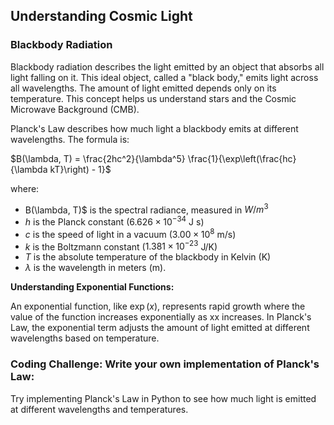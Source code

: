 ## Understanding Cosmic Light

### Blackbody Radiation

Blackbody radiation describes the light emitted by an object that absorbs all light falling on it. This ideal object, called a "black body," emits light across all wavelengths. The amount of light emitted depends only on its temperature. This concept helps us understand stars and the Cosmic Microwave Background (CMB).

Planck's Law describes how much light a blackbody emits at different wavelengths. The formula is:

$B(\lambda, T) = \frac{2hc^2}{\lambda^5} \frac{1}{\exp\left(\frac{hc}{\lambda kT}\right) - 1}$

where:

* B(\lambda, T)$ is the spectral radiance, measured in $W/m^{3}$
* $h$ is the Planck constant ($6.626 \times 10^{-34}$ J s)
* $c$ is the speed of light in a vacuum ($3.00 \times 10^8$ m/s)
* $k$ is the Boltzmann constant ($1.381 \times 10^{-23}$ J/K)
* $T$ is the absolute temperature of the blackbody in Kelvin (K)
* $\lambda$ is the wavelength in meters (m).

**Understanding Exponential Functions:**

An exponential function, like $\exp(x)$, represents rapid growth where the value of the function increases exponentially as xx increases. In Planck's Law, the exponential term adjusts the amount of light emitted at different wavelengths based on temperature.


### Coding Challenge: Write your own implementation of Planck's Law:

Try implementing Planck's Law in Python to see how much light is emitted at different wavelengths and temperatures.